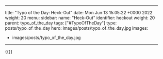
---
title: "Typo of the Day: Heck-Out"
date: Mon Jun 13 15:05:22 +0000 2022
weight: 20
menu:
  sidebar:
    name: "Heck-Out"
    identifier: heckout
    weight: 20
    parent: typo_of_the_day
tags: ["#TypoOfTheDay"]
type: posts/typo_of_the_day
hero: images/posts/typo_of_the_day.jpg
images:
- images/posts/typo_of_the_day.jpg
---


{{<tweet user="mariatta" id="1536364109851140097">}}

